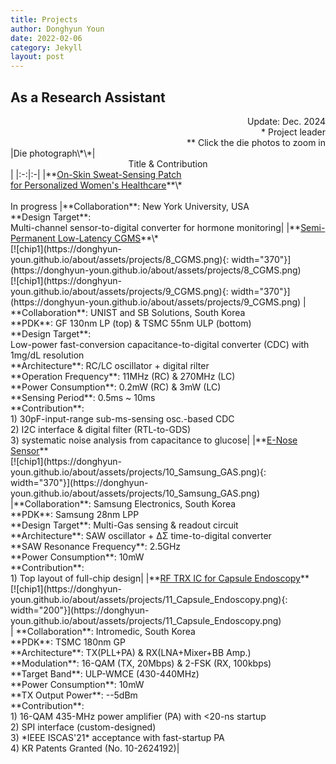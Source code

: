 ```yaml
---
title: Projects
author: Donghyun Youn
date: 2022-02-06
category: Jekyll
layout: post
---
```


## As a Research Assistant
<div style="text-align: right">Update: Dec. 2024</div>
<div style="text-align: right">* Project leader</div>
<div style="text-align: right">** Click the die photos to zoom in</div>

<div class="table-wrapper" markdown="block">
|Die photograph\*\*|<center>Title & Contribution</center>|
|:-:|:-|
|**<u>On-Skin Sweat-Sensing Patch <br> for Personalized Women's Healthcare</u>**\* <br><br> In progress |**Collaboration**: New York University, USA <br> **Design Target**: <br>Multi-channel sensor-to-digital converter for hormone monitoring|
|**<u>Semi-Permanent Low-Latency CGMS</u>**\* <br>[![chip1](https://donghyun-youn.github.io/about/assets/projects/8_CGMS.png){: width="370"}](https://donghyun-youn.github.io/about/assets/projects/8_CGMS.png) <br> [![chip1](https://donghyun-youn.github.io/about/assets/projects/9_CGMS.png){: width="370"}](https://donghyun-youn.github.io/about/assets/projects/9_CGMS.png) |  **Collaboration**: UNIST and SB Solutions, South Korea <br> **PDK**: GF 130nm LP (top) & TSMC 55nm ULP (bottom) <br> **Design Target**: <br> Low-power fast-conversion capacitance-to-digital converter (CDC) with 1mg/dL resolution <br> **Architecture**: RC/LC oscillator + digital rilter <br> **Operation Frequency**: 11MHz (RC) & 270MHz (LC) <br> **Power Consumption**: 0.2mW (RC) & 3mW (LC)<br> **Sensing Period**: 0.5ms ~ 10ms <br> **Contribution**: <br> 1) 30pF-input-range sub-ms-sensing osc.-based CDC<br> 2) I2C interface & digital filter (RTL-to-GDS) <br> 3) systematic noise analysis from capacitance to glucose|
|**<u>E-Nose Sensor</u>** <br>[![chip1](https://donghyun-youn.github.io/about/assets/projects/10_Samsung_GAS.png){: width="370"}](https://donghyun-youn.github.io/about/assets/projects/10_Samsung_GAS.png) <br> |**Collaboration**: Samsung Electronics, South Korea <br> **PDK**: Samsung 28nm LPP <br> **Design Target**: Multi-Gas sensing & readout circuit <br> **Architecture**: SAW oscillator + ΔΣ time-to-digital converter<br> **SAW Resonance Frequency**: 2.5GHz <br> **Power Consumption**: 10mW <br> **Contribution**: <br> 1) Top layout of full-chip design|
|**<u>RF TRX IC for Capsule Endoscopy</u>** <br> [![chip1](https://donghyun-youn.github.io/about/assets/projects/11_Capsule_Endoscopy.png){: width="200"}](https://donghyun-youn.github.io/about/assets/projects/11_Capsule_Endoscopy.png) <br> | **Collaboration**: Intromedic, South Korea <br> **PDK**: TSMC 180nm GP <br> **Architecture**: TX(PLL+PA) & RX(LNA+Mixer+BB Amp.) <br> **Modulation**: 16-QAM (TX, 20Mbps) & 2-FSK (RX, 100kbps) <br> **Target Band**: ULP-WMCE (430-440MHz)<br> **Power Consumption**: 10mW<br> **TX Output Power**: --5dBm<br> **Contribution**: <br> 1) 16-QAM 435-MHz power amplifier (PA) with <20-ns startup <br> 2) SPI interface (custom-designed) <br> 3) *IEEE ISCAS'21* acceptance with fast-startup PA <br> 4) KR Patents Granted (No. 10-2624192)|

</div>
